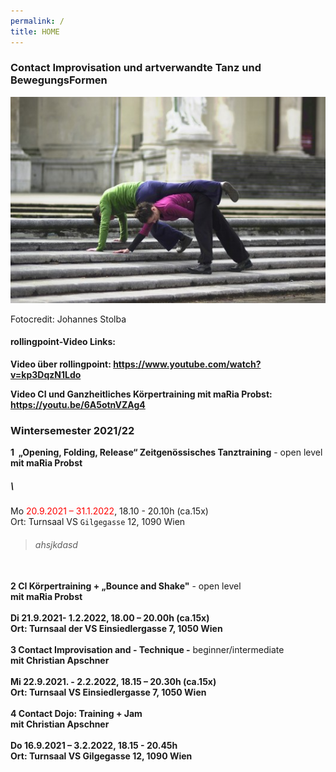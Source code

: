 ```yaml
---
permalink: /
title: HOME
---
```

### Contact Improvisation und artverwandte Tanz und BewegungsFormen

![Christian und maRia tanzen Contact Improvisation auf einer Stiege](/assets/uploads/dsc_1901_klein.jpg "Contact Improvisation")

Fotocredit: Johannes Stolba

#### rollingpoint-Video Links:

**Video über rollingpoint: <https://www.youtube.com/watch?v=kp3DqzN1Ldo>**

**Video CI und Ganzheitliches Körpertraining mit maRia Probst: <https://youtu.be/6A5otnVZAg4>**

### **Wintersemester 2021/22**

**1  „Opening, Folding, Release“ Zeitgenössisches Tanztraining** - open level\
**mit maRia Probst**  

##### \

Mo <span style="color: red;">20.9.2021 – 31.1.2022</span>, 18.10 - 20.10h (ca.15x)\
Ort: Turnsaal VS `Gilgegasse` 12, 1090 Wien

> ###### ahsjkdasd

\
**2 CI Körpertraining + „Bounce and Shake"** - open level\
**mit maRia Probst**\
\
**Di 21.9.2021- 1.2.2022, 18.00 – 20.00h (ca.15x)**\
**Ort: Turnsaal der VS Einsiedlergasse 7, 1050 Wien**\
\
**3 Contact Improvisation and - Technique -** beginner/intermediate\
**mit Christian Apschner**\
\
**Mi 22.9.2021. - 2.2.2022, 18.15 – 20.30h (ca.15x)**\
**Ort: Turnsaal VS Einsiedlergasse 7, 1050 Wien**\
\
**4 Contact Dojo: Training + Jam**\
**mit Christian Apschner**\
\
**Do 16.9.2021 – 3.2.2022, 18.15 - 20.45h**\
**Ort: Turnsaal VS Gilgegasse 12, 1090 Wien**